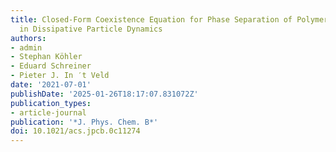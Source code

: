 ```yaml
---
title: Closed-Form Coexistence Equation for Phase Separation of Polymeric Mixtures
  in Dissipative Particle Dynamics
authors:
- admin
- Stephan Köhler
- Eduard Schreiner
- Pieter J. In ′t Veld
date: '2021-07-01'
publishDate: '2025-01-26T18:17:07.831072Z'
publication_types:
- article-journal
publication: '*J. Phys. Chem. B*'
doi: 10.1021/acs.jpcb.0c11274
---
```

